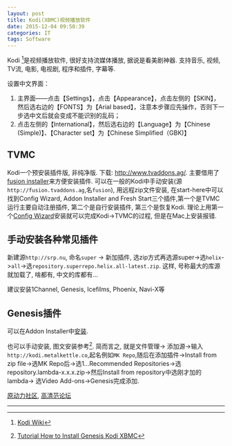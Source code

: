 ```yaml
---
layout: post
title: Kodi(XBMC)视频播放软件
date: 2015-12-04 09:50:39
categories: IT
tags: Software
---
```


Kodi [^kodi-wiki]是视频播放软件, 很好支持流媒体播放, 据说是看美剧神器. 支持音乐, 视频, TV流, 电影, 电视剧, 程序和插件, 字幕等. 



设置中文界面：
1. 主界面——点击【Settings】，点击【Appearance】，点击左侧的【SKIN】，然后选右边的【FONTS】为【Arial based】，注意本步骤应先操作，否则下一步选中文后就会变成不能识别的乱码；
2. 点击左侧的【International】，然后选右边的【Language】为【Chinese (Simple)】、【Character set】为【Chinese Simplified（GBK)】

## TVMC

Kodi一个预安装插件版, 非纯净版. 下载: <http://www.tvaddons.ag/>. 主要借用了[fusion installer](http://www.tvaddons.ag/fusion-installer-kodi/)来方便安装插件. 可以在一般的Kodi中手动安装(源`http://fusion.tvaddons.ag`,名`fusion`), 用远程zip文件安装, 在start-here中可以找到Config Wizard, Addon Installer and Fresh Start三个插件,第一个是TVMC运行主要自动注册插件, 第二个是自行安装插件, 第三个是恢复Kodi. 理论上用第一个[Config Wizard](http://www.tvaddons.ag/config-wizard-kodi/)安装就可以完成Kodi->TVMC的过程, 但是在Mac上安装报错.

## 手动安装各种常见插件

新建源`http://srp.nu`, 命名`super` -> 新加插件, 选zip方式再选源super->选`helix`->`all`->选`repository.superrepo.helix.all-latest.zip`. 这样, 号称最大的库源就加载了, 啥都有, 中文的库都有...

建议安装1Channel, Genesis, Icefilms, Phoenix, Navi-X等

## Genesis插件

可以在Addon Installer中[安装](http://addons.tvaddons.ag/show/plugin.video.genesis/). 

也可以手动安装, 图文安装参考[^install-genesis]. 简而言之, 就是文件管理-> 添加源->输入`http://kodi.metalkettle.co`,起名例如`MK Repo`,随后在添加插件->Install from zip file->选MK Repo后->选1...Recommended Repositories->选repository.lambda-x.x.x.zip->然后Install from repository中选刚才加的lambda-> 选Video Add-ons->Genesis完成添加.

[^scratch]: [利用刮削器加载媒体库](http://www.znds.com/tv-118285-1-1.html)
[^kodi-wiki]: [Kodi Wiki](https://en.wikipedia.org/wiki/Kodi_(software))
[^install-genesis]: [Tutorial How to Install Genesis Kodi XBMC](https://seo-michael.co.uk/how-to-manually-install-gotv-for-xbmc/)

[原动力社区](http://bbs.htpc1.com/forum-225-9.html), [高清范论坛](http://www.hdpfans.com/forum-801-1.html)

------
